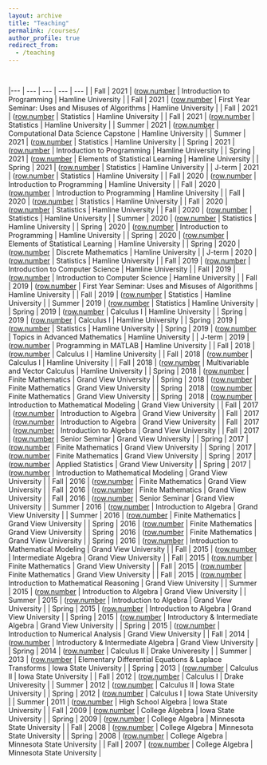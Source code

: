```yaml
---
layout: archive
title: "Teaching"
permalink: /courses/
author_profile: true
redirect_from:
  - /teaching
---
```



<br>


 |--- | --- | --- | --- | --- | 
 | Fall | 2021 | (<a href=https://cerickson30.github.io/courses/CDS_1010-class-22>row.number</a> | Introduction to Programming | Hamline University | 
 | Fall | 2021 | (<a href=https://cerickson30.github.io/courses/FSEM_1010-class-23>row.number</a> | First Year Seminar: Uses and Misuses of Algorithms | Hamline University | 
 | Fall | 2021 | (<a href=https://cerickson30.github.io/courses/MATH_1200-class-20>row.number</a> | Statistics | Hamline University | 
 | Fall | 2021 | (<a href=https://cerickson30.github.io/courses/MATH_1200-class-20>row.number</a> | Statistics | Hamline University | 
 | Summer | 2021 | (<a href=https://cerickson30.github.io/courses/CDS_5950-class-26>row.number</a> | Computational Data Science Capstone | Hamline University | 
 | Summer | 2021 | (<a href=https://cerickson30.github.io/courses/MATH_1200-class-20>row.number</a> | Statistics | Hamline University | 
 | Spring | 2021 | (<a href=https://cerickson30.github.io/courses/CDS_1010-class-22>row.number</a> | Introduction to Programming | Hamline University | 
 | Spring | 2021 | (<a href=https://cerickson30.github.io/courses/CDS_3200-class-24>row.number</a> | Elements of Statistical Learning | Hamline University | 
 | Spring | 2021 | (<a href=https://cerickson30.github.io/courses/MATH_1200-class-20>row.number</a> | Statistics | Hamline University | 
 | J-term | 2021 | (<a href=https://cerickson30.github.io/courses/MATH_1200-class-20>row.number</a> | Statistics | Hamline University | 
 | Fall | 2020 | (<a href=https://cerickson30.github.io/courses/CDS_1010-class-22>row.number</a> | Introduction to Programming | Hamline University | 
 | Fall | 2020 | (<a href=https://cerickson30.github.io/courses/CDS_1010-class-22>row.number</a> | Introduction to Programming | Hamline University | 
 | Fall | 2020 | (<a href=https://cerickson30.github.io/courses/MATH_1200-class-20>row.number</a> | Statistics | Hamline University | 
 | Fall | 2020 | (<a href=https://cerickson30.github.io/courses/MATH_1200-class-20>row.number</a> | Statistics | Hamline University | 
 | Fall | 2020 | (<a href=https://cerickson30.github.io/courses/MATH_1200-class-20>row.number</a> | Statistics | Hamline University | 
 | Summer | 2020 | (<a href=https://cerickson30.github.io/courses/MATH_1200-class-20>row.number</a> | Statistics | Hamline University | 
 | Spring | 2020 | (<a href=https://cerickson30.github.io/courses/CDS_1010-class-22>row.number</a> | Introduction to Programming | Hamline University | 
 | Spring | 2020 | (<a href=https://cerickson30.github.io/courses/CDS_3200-class-24>row.number</a> | Elements of Statistical Learning | Hamline University | 
 | Spring | 2020 | (<a href=https://cerickson30.github.io/courses/MATH_3440-class-25>row.number</a> | Discrete Mathematics | Hamline University | 
 | J-term | 2020 | (<a href=https://cerickson30.github.io/courses/MATH_1200-class-20>row.number</a> | Statistics | Hamline University | 
 | Fall | 2019 | (<a href=https://cerickson30.github.io/courses/CSCI_1250-class-22>row.number</a> | Introduction to Computer Science | Hamline University | 
 | Fall | 2019 | (<a href=https://cerickson30.github.io/courses/CSCI_1250-class-22>row.number</a> | Introduction to Computer Science | Hamline University | 
 | Fall | 2019 | (<a href=https://cerickson30.github.io/courses/FSEM_1010-class-23>row.number</a> | First Year Seminar: Uses and Misuses of Algorithms | Hamline University | 
 | Fall | 2019 | (<a href=https://cerickson30.github.io/courses/MATH_1200-class-20>row.number</a> | Statistics | Hamline University | 
 | Summer | 2019 | (<a href=https://cerickson30.github.io/courses/MATH_1200-class-20>row.number</a> | Statistics | Hamline University | 
 | Spring | 2019 | (<a href=https://cerickson30.github.io/courses/MATH_1170-class-3>row.number</a> | Calculus I | Hamline University | 
 | Spring | 2019 | (<a href=https://cerickson30.github.io/courses/MATH_1170-class-3>row.number</a> | Calculus I | Hamline University | 
 | Spring | 2019 | (<a href=https://cerickson30.github.io/courses/MATH_1200-class-20>row.number</a> | Statistics | Hamline University | 
 | Spring | 2019 | (<a href=https://cerickson30.github.io/courses/MATH_5950-class-21>row.number</a> | Topics in Advanced Mathematics | Hamline University | 
 | J-term | 2019 | (<a href=https://cerickson30.github.io/courses/CSCI_1980-class-19>row.number</a> | Programming in MATLAB | Hamline University | 
 | Fall | 2018 | (<a href=https://cerickson30.github.io/courses/MATH_1170-class-3>row.number</a> | Calculus I | Hamline University | 
 | Fall | 2018 | (<a href=https://cerickson30.github.io/courses/MATH_1170-class-3>row.number</a> | Calculus I | Hamline University | 
 | Fall | 2018 | (<a href=https://cerickson30.github.io/courses/MATH_3320-class-18>row.number</a> | Multivariable and Vector Calculus | Hamline University | 
 | Spring | 2018 | (<a href=https://cerickson30.github.io/courses/MATH_116-class-12>row.number</a> | Finite Mathematics | Grand View University | 
 | Spring | 2018 | (<a href=https://cerickson30.github.io/courses/MATH_116-class-12>row.number</a> | Finite Mathematics | Grand View University | 
 | Spring | 2018 | (<a href=https://cerickson30.github.io/courses/MATH_116-class-12>row.number</a> | Finite Mathematics | Grand View University | 
 | Spring | 2018 | (<a href=https://cerickson30.github.io/courses/MATH_310-class-15>row.number</a> | Introduction to Mathematical Modeling | Grand View University | 
 | Fall | 2017 | (<a href=https://cerickson30.github.io/courses/MATH_094-class-9>row.number</a> | Introduction to Algebra | Grand View University | 
 | Fall | 2017 | (<a href=https://cerickson30.github.io/courses/MATH_094-class-9>row.number</a> | Introduction to Algebra | Grand View University | 
 | Fall | 2017 | (<a href=https://cerickson30.github.io/courses/MATH_094-class-9>row.number</a> | Introduction to Algebra | Grand View University | 
 | Fall | 2017 | (<a href=https://cerickson30.github.io/courses/MATH_450-class-16>row.number</a> | Senior Seminar | Grand View University | 
 | Spring | 2017 | (<a href=https://cerickson30.github.io/courses/MATH_116-class-12>row.number</a> | Finite Mathematics | Grand View University | 
 | Spring | 2017 | (<a href=https://cerickson30.github.io/courses/MATH_116-class-12>row.number</a> | Finite Mathematics | Grand View University | 
 | Spring | 2017 | (<a href=https://cerickson30.github.io/courses/MATH_261-class-17>row.number</a> | Applied Statistics | Grand View University | 
 | Spring | 2017 | (<a href=https://cerickson30.github.io/courses/MATH_310-class-15>row.number</a> | Introduction to Mathematical Modeling | Grand View University | 
 | Fall | 2016 | (<a href=https://cerickson30.github.io/courses/MATH_116-class-12>row.number</a> | Finite Mathematics | Grand View University | 
 | Fall | 2016 | (<a href=https://cerickson30.github.io/courses/MATH_116-class-12>row.number</a> | Finite Mathematics | Grand View University | 
 | Fall | 2016 | (<a href=https://cerickson30.github.io/courses/MATH_450-class-16>row.number</a> | Senior Seminar | Grand View University | 
 | Summer | 2016 | (<a href=https://cerickson30.github.io/courses/MATH_094-class-9>row.number</a> | Introduction to Algebra | Grand View University | 
 | Summer | 2016 | (<a href=https://cerickson30.github.io/courses/MATH_116-class-12>row.number</a> | Finite Mathematics | Grand View University | 
 | Spring | 2016 | (<a href=https://cerickson30.github.io/courses/MATH_116-class-12>row.number</a> | Finite Mathematics | Grand View University | 
 | Spring | 2016 | (<a href=https://cerickson30.github.io/courses/MATH_116-class-12>row.number</a> | Finite Mathematics | Grand View University | 
 | Spring | 2016 | (<a href=https://cerickson30.github.io/courses/MATH_310-class-15>row.number</a> | Introduction to Mathematical Modeling | Grand View University | 
 | Fall | 2015 | (<a href=https://cerickson30.github.io/courses/MATH_095-class-11>row.number</a> | Intermediate Algebra | Grand View University | 
 | Fall | 2015 | (<a href=https://cerickson30.github.io/courses/MATH_116-class-12>row.number</a> | Finite Mathematics | Grand View University | 
 | Fall | 2015 | (<a href=https://cerickson30.github.io/courses/MATH_116-class-12>row.number</a> | Finite Mathematics | Grand View University | 
 | Fall | 2015 | (<a href=https://cerickson30.github.io/courses/MATH_300-class-13>row.number</a> | Introduction to Mathematical Reasoning | Grand View University | 
 | Summer | 2015 | (<a href=https://cerickson30.github.io/courses/MATH_094-class-9>row.number</a> | Introduction to Algebra | Grand View University | 
 | Summer | 2015 | (<a href=https://cerickson30.github.io/courses/MATH_094-class-9>row.number</a> | Introduction to Algebra | Grand View University | 
 | Spring | 2015 | (<a href=https://cerickson30.github.io/courses/MATH_094-class-9>row.number</a> | Introduction to Algebra | Grand View University | 
 | Spring | 2015 | (<a href=https://cerickson30.github.io/courses/MATH_096-class-6>row.number</a> | Introductory & Intermediate Algebra | Grand View University | 
 | Spring | 2015 | (<a href=https://cerickson30.github.io/courses/MATH_351-class-10>row.number</a> | Introduction to Numerical Analysis | Grand View University | 
 | Fall | 2014 | (<a href=https://cerickson30.github.io/courses/MATH_096-class-6>row.number</a> | Introductory & Intermediate Algebra | Grand View University | 
 | Spring | 2014 | (<a href=https://cerickson30.github.io/courses/MATH_70-class-4>row.number</a> | Calculus II | Drake Univeresity | 
 | Summer | 2013 | (<a href=https://cerickson30.github.io/courses/MATH_266/7-class-5>row.number</a> | Elementary Differential Equations & Laplace Transforms | Iowa State University | 
 | Spring | 2013 | (<a href=https://cerickson30.github.io/courses/MATH_166-class-4>row.number</a> | Calculus II | Iowa State University | 
 | Fall | 2012 | (<a href=https://cerickson30.github.io/courses/MATH_50-class-3>row.number</a> | Calculus I | Drake Univeresity | 
 | Summer | 2012 | (<a href=https://cerickson30.github.io/courses/MATH_166-class-4>row.number</a> | Calculus II | Iowa State University | 
 | Spring | 2012 | (<a href=https://cerickson30.github.io/courses/MATH_165-class-3>row.number</a> | Calculus I | Iowa State University | 
 | Summer | 2011 | (<a href=https://cerickson30.github.io/courses/MATH_10-class-2>row.number</a> | High School Algebra | Iowa State University | 
 | Fall | 2009 | (<a href=https://cerickson30.github.io/courses/MATH_140-class-1>row.number</a> | College Algebra | Iowa State University | 
 | Spring | 2009 | (<a href=https://cerickson30.github.io/courses/MATH_112-class-1>row.number</a> | College Algebra | Minnesota State University | 
 | Fall | 2008 | (<a href=https://cerickson30.github.io/courses/MATH_112-class-1>row.number</a> | College Algebra | Minnesota State University | 
 | Spring | 2008 | (<a href=https://cerickson30.github.io/courses/MATH_112-class-1>row.number</a> | College Algebra | Minnesota State University | 
 | Fall | 2007 | (<a href=https://cerickson30.github.io/courses/MATH_112-class-1>row.number</a> | College Algebra | Minnesota State University | 
